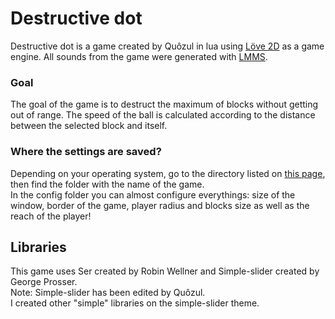 # Destructive dot
Destructive dot is a game created by Quôzul in lua using [Löve 2D](https://love2d.org) as a game engine. All sounds from the game were generated with [LMMS](https://lmms.io).

### Goal
The goal of the game is to destruct the maximum of blocks without getting out of range. The speed of the ball is calculated according to the distance between the selected block and itself.

### Where the settings are saved?
Depending on your operating system, go to the directory listed on [this page](https://love2d.org/wiki/love.filesystem), then find the folder with the name of the game.  
In the config folder you can almost configure everythings: size of the window, border of the game, player radius and blocks size as well as the reach of the player!

## Libraries
This game uses Ser created by Robin Wellner and Simple-slider created by George Prosser.  
Note: Simple-slider has been edited by Quôzul.  
I created other "simple" libraries on the simple-slider theme.
